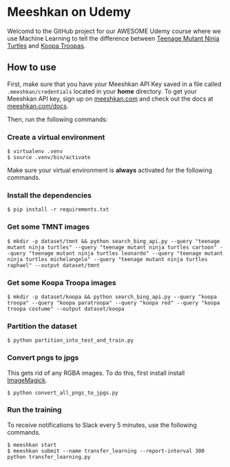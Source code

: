 # Meeshkan on Udemy

Welcomd to the GitHub project for our AWESOME Udemy course where we use Machine Learning to tell the difference between [Teenage Mutant Ninja Turtles](https://en.wikipedia.org/wiki/Teenage_Mutant_Ninja_Turtles) and [Koopa Troopas](https://en.wikipedia.org/wiki/Koopa_Troopa).

## How to use

First, make sure that you have your Meeshkan API Key saved in a file called `.meeshkan/credentials` located in your **home** directory.  To get your Meeshkan API key, sign up on [meeshkan.com](https://www.meeshkan.com) and check out the docs at [meeshkan.com/docs](https://www.meeshkan.com/docs).

Then, run the following commands:

### Create a virtual environment
```
$ virtualenv .venv
$ source .venv/bin/activate
```
Make sure your virtual environment is **always** activated for the following commands.

### Install the dependencies
```
$ pip install -r requirements.txt
```

### Get some TMNT images

```
$ mkdir -p dataset/tmnt && python search_bing_api.py --query "teenage mutant ninja turtles" --query "teenage mutant ninja turtles cartoon" --query "teenage mutant ninja turtles leonardo" --query "teenage mutant ninja turtles michelangelo" --query "teenage mutant ninja turtles raphael" --output dataset/tmnt
```

### Get some Koopa Troopa images

```
$ mkdir -p dataset/koopa && python search_bing_api.py --query "koopa troopa" --query "koopa paratroopa" --query "koopa red" --query "koopa troopa costume" --output dataset/koopa
```

### Partition the dataset
```
$ python partition_into_test_and_train.py
```

### Convert pngs to jpgs
This gets rid of any RGBA images. To do this, first install install [ImageMagick](https://www.imagemagick.org).
```
$ python convert_all_pngs_to_jpgs.py
```

### Run the training
To receive notifications to Slack every 5 minutes, use the following commands.
```
$ meeshkan start
$ meeshkan submit --name transfer_learning --report-interval 300 python transfer_learning.py 
```